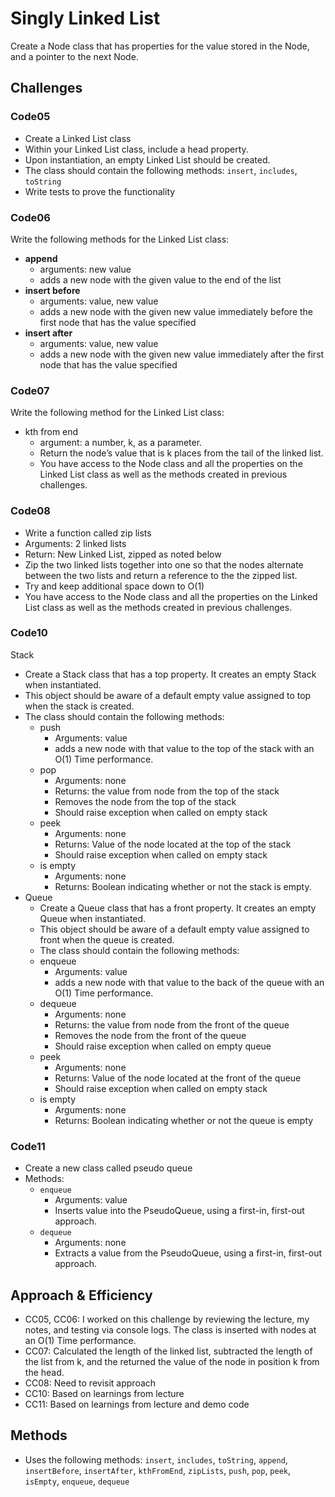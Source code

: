 # Singly Linked List

Create a Node class that has properties for the value stored in the Node, and a pointer to the next Node.

## Challenges

### Code05

* Create a Linked List class
* Within your Linked List class, include a head property.
* Upon instantiation, an empty Linked List should be created.
* The class should contain the following methods: `insert`, `includes`, `toString`
* Write tests to prove the functionality

### Code06

Write the following methods for the Linked List class:

* **append**
  * arguments: new value
  * adds a new node with the given value to the end of the list
* **insert before**
  * arguments: value, new value
  * adds a new node with the given new value immediately before the first node that has the value specified
* **insert after**
  * arguments: value, new value
  * adds a new node with the given new value immediately after the first node that has the value specified

### Code07

Write the following method for the Linked List class:

* kth from end
  * argument: a number, k, as a parameter.
  * Return the node’s value that is k places from the tail of the linked list.
  * You have access to the Node class and all the properties on the Linked List class as well as the methods created in previous challenges.

### Code08

* Write a function called zip lists
* Arguments: 2 linked lists
* Return: New Linked List, zipped as noted below
* Zip the two linked lists together into one so that the nodes alternate between the two lists and return a reference to the the zipped list.
* Try and keep additional space down to O(1)
* You have access to the Node class and all the properties on the Linked List class as well as the methods created in previous challenges.

### Code10

Stack
* Create a Stack class that has a top property. It creates an empty Stack when instantiated.
* This object should be aware of a default empty value assigned to top when the stack is created.
* The class should contain the following methods:
  * push
    * Arguments: value
    * adds a new node with that value to the top of the stack with an O(1) Time performance.
  * pop
    * Arguments: none
    * Returns: the value from node from the top of the stack
    * Removes the node from the top of the stack
    * Should raise exception when called on empty stack
  * peek
    * Arguments: none
    * Returns: Value of the node located at the top of the stack
    * Should raise exception when called on empty stack
  * is empty
    * Arguments: none
    * Returns: Boolean indicating whether or not the stack is empty.
* Queue
  * Create a Queue class that has a front property. It creates an empty Queue when instantiated.
  * This object should be aware of a default empty value assigned to front when the queue is created.
  * The class should contain the following methods:
  * enqueue
    * Arguments: value
    * adds a new node with that value to the back of the queue with an O(1) Time performance.
  * dequeue
    * Arguments: none
    * Returns: the value from node from the front of the queue
    * Removes the node from the front of the queue
    * Should raise exception when called on empty queue
  * peek
    * Arguments: none
    * Returns: Value of the node located at the front of the queue
    * Should raise exception when called on empty stack
  * is empty
    * Arguments: none
    * Returns: Boolean indicating whether or not the queue is empty

### Code11

* Create a new class called pseudo queue
* Methods:
  * `enqueue`
    * Arguments: value
    * Inserts value into the PseudoQueue, using a first-in, first-out approach.
  * `dequeue`
    * Arguments: none
    * Extracts a value from the PseudoQueue, using a first-in, first-out approach.

## Approach & Efficiency

* CC05, CC06: I worked on this challenge by reviewing the lecture, my notes, and testing via console logs. The class is inserted with nodes at an O(1) Time performance.
* CC07: Calculated the length of the linked list, subtracted the length of the list from k, and the returned the value of the node in position k from the head.
* CC08: Need to revisit approach
* CC10: Based on learnings from lecture
* CC11: Based on learnings from lecture and demo code

## Methods

* Uses the following methods: `insert`, `includes`, `toString`, `append`, `insertBefore`, `insertAfter`, `kthFromEnd`, `zipLists`, `push`, `pop`, `peek`, `isEmpty`, `enqueue`, `dequeue`
